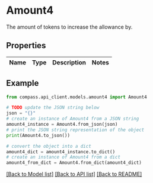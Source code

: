 # Amount4

The amount of tokens to increase the allowance by.

## Properties

Name | Type | Description | Notes
------------ | ------------- | ------------- | -------------

## Example

```python
from compass.api_client.models.amount4 import Amount4

# TODO update the JSON string below
json = "{}"
# create an instance of Amount4 from a JSON string
amount4_instance = Amount4.from_json(json)
# print the JSON string representation of the object
print(Amount4.to_json())

# convert the object into a dict
amount4_dict = amount4_instance.to_dict()
# create an instance of Amount4 from a dict
amount4_from_dict = Amount4.from_dict(amount4_dict)
```
[[Back to Model list]](../README.md#documentation-for-models) [[Back to API list]](../README.md#documentation-for-api-endpoints) [[Back to README]](../README.md)


